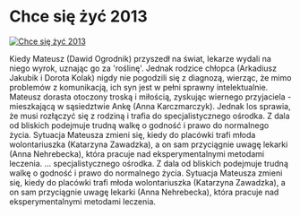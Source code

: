 Chce się żyć 2013 
=============
[![Chce się żyć 2013 ](http://vidos.pl/images/player.gif)](http://vidos.pl/chce-sie-zyc-2013)

 Kiedy Mateusz (Dawid Ogrodnik) przyszedł na świat, lekarze wydali na niego wyrok, uznając go za 'roślinę'. Jednak rodzice chłopca (Arkadiusz Jakubik i Dorota Kolak) nigdy nie pogodzili się z diagnozą, wierząc, że mimo problemów z komunikacją, ich syn jest w pełni sprawny intelektualnie. Mateusz dorasta otoczony troską i miłością, zyskując wiernego przyjaciela - mieszkającą w sąsiedztwie Ankę (Anna Karczmarczyk). Jednak los sprawia, że musi rozłączyć się z rodziną i trafia do specjalistycznego ośrodka. Z dala od bliskich podejmuje trudną walkę o godność i prawo do normalnego życia. Sytuacja Mateusza zmieni się, kiedy do placówki trafi młoda wolontariuszka (Katarzyna Zawadzka), a on sam przyciągnie uwagę lekarki (Anna Nehrebecka), która pracuje nad eksperymentalnymi metodami leczenia.  ... specjalistycznego ośrodka. Z dala od bliskich podejmuje trudną walkę o godność i prawo do normalnego życia. Sytuacja Mateusza zmieni się, kiedy do placówki trafi młoda wolontariuszka (Katarzyna Zawadzka), a on sam przyciągnie uwagę lekarki (Anna Nehrebecka), która pracuje nad eksperymentalnymi metodami leczenia.
